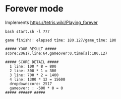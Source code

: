 # Forever mode

Implements https://tetris.wiki/Playing_forever

```
bash start.sh -l 777
```

```
game finish!! elapsed time: 180.127/game_time: 180

##### YOUR_RESULT #####
score:20617,line:64,gameover:0,time[s]:180.127

##### SCORE DETAIL #####
  1 line: 100 * 8 = 800
  2 line: 300 * 1 = 300
  3 line: 700 * 2 = 1400
  4 line: 1300 * 12 = 15600
  dropdownscore: 2517
  gameover: : -500 * 0 = 0
##### ###### #####
```
